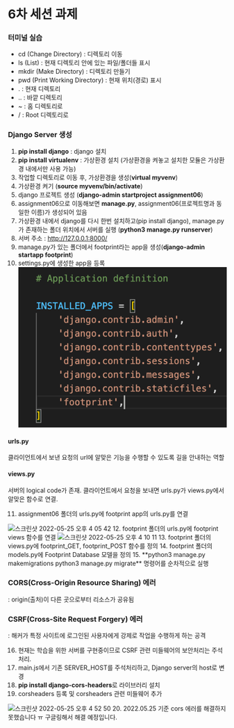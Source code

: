 # 6차 세션 과제

### 터미널 실습
- cd (Change Directory) : 디렉토리 이동
- ls (List) : 현재 디렉토리 안에 있는 파일/폴더들 표시
- mkdir (Make Directory) : 디렉토리 만들기
- pwd (Print Working Directory) : 현재 위치(경로) 표시
- . : 현재 디렉토리
- .. : 바깥 디렉토리
- ~ : 홈 디렉토리로
- / : Root 디렉토리로

### Django Server 생성
1. **pip install django** : django 설치
2. **pip install virtualenv** : 가상환경 설치 (가상환경을 켜놓고 설치한 모듈은 가상환경 내에서만 사용 가능)
3. 작업할 디렉토리로 이동 후, 가상환경을 생성(**virtual myvenv**)
4. 가상환경 켜기 (**source myvenv/bin/activate**)
5. django 프로젝트 생성 (**django-admin startproject assignment06**)
6. assignment06으로 이동해보면 **manage.py**, assignment06(프로젝트명과 동일한 이름)가 생성되어 있음
7. 가상환경 내에서 django를 다시 한번 설치하고(pip install django), manage.py가 존재하는 폴더 위치에서 서버를 실행 (**python3 manage.py runserver**)
8. 서버 주소 : <http://127.0.0.1:8000/>
9. manage.py가 있는 폴더에서 footprint라는 app을 생성(**django-admin startapp footprint**)
10. settings.py에 생성한 app을 등록
![settings.py](https://github.com/LikeLion-at-CAU-10th/Minjae-Kwon/blob/main/assignment/assignment-06/%E1%84%89%E1%85%B3%E1%84%8F%E1%85%B3%E1%84%85%E1%85%B5%E1%86%AB%E1%84%89%E1%85%A3%E1%86%BA%202022-05-25%20%E1%84%8B%E1%85%A9%E1%84%92%E1%85%AE%203.51.02.png)
#### urls.py
클라이언트에서 보낸 요청의 url에 알맞은 기능을 수행할 수 있도록 길을 안내하는 역할

#### views.py
서버의 logical code가 존재. 클라이언트에서 요청을 보내면 urls.py가 views.py에서 알맞은 함수로 연결.

11. assignment06 폴더의 urls.py에 footprint app의 urls.py를 연결
<img width="378" alt="스크린샷 2022-05-25 오후 4 05 42" src="https://user-images.githubusercontent.com/68986630/170201115-86b8eacb-f9af-4c04-8115-ad837708a207.png">
12. footprint 폴더의 urls.py에 footprint views 함수를 연결
<img width="283" alt="스크린샷 2022-05-25 오후 4 10 11" src="https://user-images.githubusercontent.com/68986630/170202032-117f4ff4-59ff-41f3-965a-7994e24e6311.png">
13. footprint 폴더의 views.py에 footprint_GET, footprint_POST 함수를 정의
14. footprint 폴더의 models.py에 Footprint Database 모델을 정의
15. **python3 manage.py makemigrations
    python3 manage.py migrate**
    명령어를 순차적으로 실행

### CORS(Cross-Origin Resource Sharing) 에러
: origin(출처)이 다른 곳으로부터 리소스가 공유됨

### CSRF(Cross-Site Request Forgery) 에러
: 해커가 특정 사이트에 로그인된 사용자에게 강제로 작업을 수행하게 하는 공격

16. 현재는 학습을 위한 서버를 구현중이므로 CSRF 관련 미들웨어의 보안처리는 주석처리.
17. main.js에서 기존 SERVER_HOST를 주석처리하고, Django server의 host로 변경
18. **pip install django-cors-headers**로 라이브러리 설치
19. corsheaders 등록 및 corsheaders 관련 미들웨어 추가
<img width="462" alt="스크린샷 2022-05-25 오후 4 52 50" src="https://user-images.githubusercontent.com/68986630/170210482-3653310d-ec0a-4969-b214-dd934086af54.png">
20. 2022.05.25 기준 cors 에러를 해결하지 못했습니다 ㅠ 구글링해서 해결 예정입니다.

